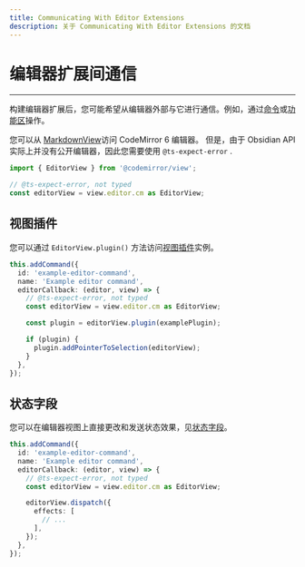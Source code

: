 ```yaml
---
title: Communicating With Editor Extensions
description: 关于 Communicating With Editor Extensions 的文档
---
```

<!--
 * @Author: Raistlind johnd0712@gmail.com
 * @Date: 2024-01-18 10:18:00
 * @LastEditors: Raistlind
 * @LastEditTime: 2024-01-18 10:18:00
 * @Description:
-->

# 编辑器扩展间通信

---

构建编辑器扩展后，您可能希望从编辑器外部与它进行通信。例如，通过[命令](../user-interface/commands.md)或[功能区](../user-interface/ribbon-actions.md)操作。

您可以从 [MarkdownView](https://docs.obsidian.md/Reference/TypeScript+API/MarkdownView)访问 CodeMirror 6 编辑器。 但是，由于 Obsidian API 实际上并没有公开编辑器，因此您需要使用 `@ts-expect-error` .

```ts
import { EditorView } from '@codemirror/view';

// @ts-expect-error, not typed
const editorView = view.editor.cm as EditorView;
```

## 视图插件

您可以通过 `EditorView.plugin()` 方法访问[视图插件](./view-plugins.md)实例。

```ts
this.addCommand({
  id: 'example-editor-command',
  name: 'Example editor command',
  editorCallback: (editor, view) => {
    // @ts-expect-error, not typed
    const editorView = view.editor.cm as EditorView;

    const plugin = editorView.plugin(examplePlugin);

    if (plugin) {
      plugin.addPointerToSelection(editorView);
    }
  },
});
```

## 状态字段

您可以在编辑器视图上直接更改和发送状态效果，见[状态字段](./state-fields.md)。

```ts
this.addCommand({
  id: 'example-editor-command',
  name: 'Example editor command',
  editorCallback: (editor, view) => {
    // @ts-expect-error, not typed
    const editorView = view.editor.cm as EditorView;

    editorView.dispatch({
      effects: [
        // ...
      ],
    });
  },
});
```
